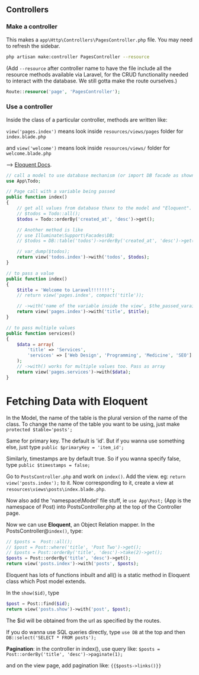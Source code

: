 ## Controllers

### Make a controller
This makes a `app\Http\Controllers\PagesController.php` file. You may need to refresh the sidebar.

```bash
php artisan make:controller PagesController --resource
```
(Add `--resource` after controller name to have the file include all the resource methods available via Laravel, for the CRUD functionality needed to interact with the database. We still gotta make the route ourselves.)
```php
Route::resource('page', 'PagesController');
```

### Use a controller
Inside the class of a particular controller, methods are written like:

`view('pages.index')` means look inside `resources/views/pages` folder for `index.blade.php`

and `view('welcome')` means look inside `resources/views/` folder for `welcome.blade.php`

--> [Eloquent Docs](https://laravel.com/docs/6.x/queries#retrieving-results).
```php
// call a model to use database mechanism (or import DB facade as shown later)
use App\Todo;

// Page call with a variable being passed
public function index()
{
    // get all values from database thanx to the model and "Eloquent". Choose either method.
    // $todos = Todo::all();
    $todos = Todo::orderBy('created_at', 'desc')->get();

    // Another method is like
    // use Illuminate\Support\Facades\DB;
    // $todos = DB::table('todos')->orderBy('created_at', 'desc')->get();

    // var_dump($todos);
    return view('todos.index')->with('todos', $todos);
}

// to pass a value
public function index()
{
    $title = 'Welcome to Laravel!!!!!!!';
    // return view('pages.index', compact('title'));

    // ->with('name of the variable inside the view', $the_passed_varaible)
    return view('pages.index')->with('title', $title);
}

// to pass multiple values
public function services()
{
    $data = array(
        'title' => 'Services',
        'services' => ['Web Design', 'Programming', 'Medicine', 'SEO']
    );
    // ->with() works for multiple values too. Pass as array
    return view('pages.services')->with($data);
}
```

# Fetching Data with Eloquent
In the Model, the name of the table is the plural version of the name of the class. To change the name of the table you want to be using, just make `protected $table='posts';`

Same for primary key. The default is 'id'. But if you wanna use something else, just type `public $primaryKey = 'item_id';`

Similarly, timestamps are by default true. So if you wanna specify false, type `public $timestamps = false;`

Go to `PostsController.php` and work on `index()`. Add the view. eg: `return view('posts.index');` to it. Now corresponding to it, create a view at `resources\views\posts\index.blade.php`.

Now also add the 'namespace\Model' file stuff, ie `use App\Post;` (App is the namespace of Post) into PostsController.php at the top of the Controller page.

Now we can use **Eloquent**, an Object Relation mapper. In the PostsController@`index()`, type: 

```php
// $posts =  Post::all();
// $post = Post::where('title', 'Post Two')->get();
// $posts = Post::orderBy('title', 'desc')->take(2)->get();
$posts = Post::orderBy('title', 'desc')->get();
return view('posts.index')->with('posts', $posts);
```
Eloquent has lots of functions inbuilt and all() is a static method in Eloquent class which Post model extends. 

In the `show($id)`, type 
```php
$post = Post::find($id);
return view('posts.show')->with('post', $post);
```
The $id will be obtained from the url as specified by the routes. 

If you do wanna use SQL queries directly, type `use DB` at the top and then `DB::select('SELECT * FROM posts');`

**Pagination**: in the controller in index(), use query like: `$posts = Post::orderBy('title', 'desc')->paginate(1);`

and on the view page, add pagination like: `{{$posts->links()}}`